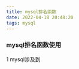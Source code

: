 ```yaml
---
title: mysql排名函数
date: 2022-04-18 20:48:20
tags: mysql
---
```

### mysql排名函数使用
1 mysql涉及到

                                                                                                                                                                                     
